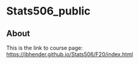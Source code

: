 # Stats506_public

## About

This is the link to course page: https://jbhender.github.io/Stats506/F20/index.html


